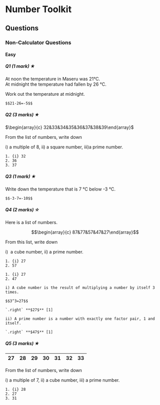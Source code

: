# Number Toolkit
## Questions
### Non-Calculator Questions
#### Easy
##### Q1 _(1 mark)_ **★**
At noon the temperature in Maseru was 21°C.  
At midnight the temperature had fallen by 26 °C.  

Work out the temperature at midnight.
```ad-correct
$$21-26=-5$$
```
##### Q2 _(3 marks)_ **★**
$\begin{array}{c} 32&33&34&35&36&37&38&39\end{array}$

From the list of numbers, write down

i) a multiple of 8,
ii) a square number,
iii)a prime number.
```ad-correct
1. {i} 32
2. 36
3. 37
```
##### Q3 _(1 mark)_ **★**
Write down the temperature that is 7 °C below -3 °C.
```ad-correct
$$-3-7=-10$$
```
##### Q4 _(2 marks)_ **☆**
Here is a list of numbers.

$$\begin{array}{c} 87&77&57&47&27\end{array}$$

From this list, write down

i)  a cube number,
ii) a prime number.
```ad-wrong
1. {i} 27
2. 57
```
```ad-correct
1. {i} 27
2. 47
```
```ad-mark
i) A cube number is the result of multiplying a number by itself 3 times.

$$3^3=27$$

`.right` **$27$** [1]

ii) A prime number is a number with exactly one factor pair, 1 and itself.

`.right` **$47$** [1]
```

##### Q5 _(3 marks)_ **★**

| 27  | 28  | 29  | 30  | 31  | 32  | 33  |
| --- | --- | --- | --- | --- | --- | --- |
From the list of numbers, write down

i) a multiple of 7,
ii) a cube number,
iii) a prime number.
```ad-correct
1. {i} 28
2. 27
3. 31
```
